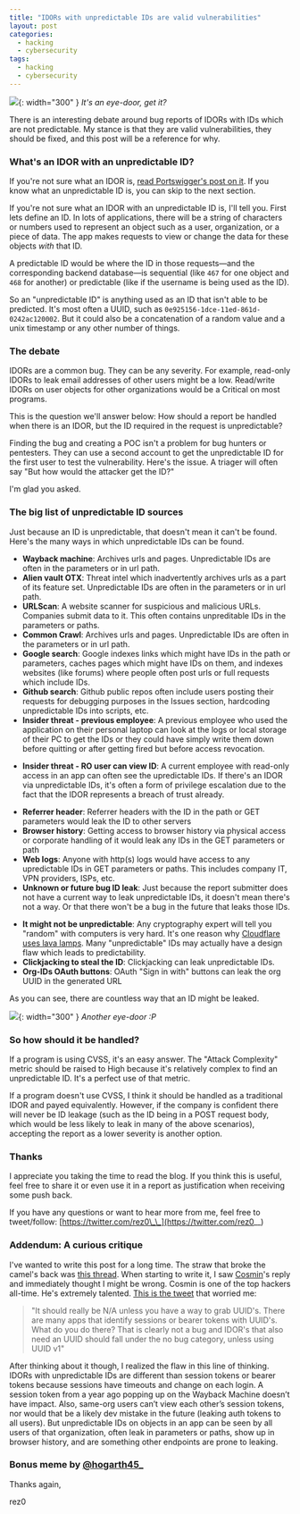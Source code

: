 ```yaml
---
title: "IDORs with unpredictable IDs are valid vulnerabilities"
layout: post
categories:
  - hacking
  - cybersecurity
tags:
  - hacking
  - cybersecurity
---
```


![](https://i.imgur.com/tpMrj6E.png){: width="300" }
*It's an eye-door, get it?*

There is an interesting debate around bug reports of IDORs with IDs which are not predictable. My stance is that they are valid vulnerabilities, they should be fixed, and this post will be a reference for why.

### What's an IDOR with an unpredictable ID?
If you're not sure what an IDOR is, [read Portswigger's post on it](https://portswigger.net/web-security/access-control/idor). If you know what an unpredictable ID is, you can skip to the next section.

If you're not sure what an IDOR with an unpredictable ID is, I'll tell you. First lets define an ID. In lots of applications, there will be a string of characters or numbers used to represent an object such as a user, organization, or a piece of data. The app makes requests to view or change the data for these objects _with_ that ID.

A predictable ID would be where the ID in those requests—and the corresponding backend database—is sequential (like  `467` for one object and `468` for another) or predictable (like if the username is being used as the ID).

So an "unpredictable ID" is anything used as an ID that isn't able to be predicted. It's most often a UUID, such as `0e925156-1dce-11ed-861d-0242ac120002`. But it could also be a concatenation of a random value and a unix timestamp or any other number of things.

### The debate
IDORs are a common bug. They can be any severity. For example, read-only IDORs to leak email addresses of other users might be a low. Read/write IDORs on user objects for other organizations would be a Critical on most programs.

This is the question we'll answer below: How should a report be handled when there is an IDOR, but the ID required in the request is unpredictable?

Finding the bug and creating a POC isn't a problem for bug hunters or pentesters. They can use a second account to get the unpredictable ID for the first user to test the vulnerability. Here's the issue. A triager will often say "But how would the attacker get the ID?"

I'm glad you asked.

### The big list of unpredictable ID sources

Just because an ID is unpredictable, that doesn't mean it can't be found. Here's the many ways in which unpredictable IDs can be found.
- **Wayback machine**: Archives urls and pages. Unpredictable IDs are often in the parameters or in url path.
- **Alien vault OTX**: Threat intel which inadvertently archives urls as a part of its feature set. Unpredictable IDs are often in the parameters or in url path.
- **URLScan**: A website scanner for suspicious and malicious URLs. Companies submit data to it. This often contains unpreditable IDs in the parameters or paths.
- **Common Crawl**: Archives urls and pages. Unpredictable IDs are often in the parameters or in url path.
- **Google search**: Google indexes links which might have IDs in the path or parameters, caches pages which might have IDs on them, and indexes websites (like forums) where people often post urls or full requests which include IDs.
- **Github search**: Github public repos often include users posting their requests for debugging purposes in the Issues section, hardcoding unpredictable IDs into scripts, etc.
- **Insider threat - previous employee**: A previous employee who used the application on their personal laptop can look at the logs or local storage of their PC to get the IDs or they could have simply write them down before quitting or after getting fired but before access revocation.
* **Insider threat - RO user can view ID**: A current employee with read-only access in an app can often see the upredictable IDs. If there's an IDOR via unpredictable IDs, it's often a form of privilege escalation due to the fact that the IDOR represents a breach of trust already.
- **Referrer header**: Referrer headers with the ID in the path or GET parameters would leak the ID to other servers
- **Browser history**: Getting access to browser history via physical access or corporate handling of it would leak any IDs in the GET parameters or path
- **Web logs**: Anyone with http(s) logs would have access to any upredictable IDs in GET parameters or paths. This includes company IT, VPN providers, ISPs, etc.
- **Unknown or future bug ID leak**: Just because the report submitter does not have a current way to leak unpredictable IDs, it doesn't mean there's not a way. Or that there won't be a bug in the future that leaks those IDs.
* **It might not be unpredictable**: Any cryptography expert will tell you "random" with computers is very hard. It's one reason why [Cloudflare uses lava lamps](https://blog.cloudflare.com/randomness-101-lavarand-in-production/). Many "unpredictable" IDs may actually have a design flaw which leads to predictability.
* **Clickjacking to steal the ID**: Clickjacking can leak unpredictable IDs.
* **Org-IDs OAuth buttons**: OAuth "Sign in with" buttons can leak the org UUID in the generated URL

As you can see, there are countless way that an ID might be leaked.

![](https://i.imgur.com/wTp0WKS.png){: width="300" }
*Another eye-door :P*

### So how should it be handled?

If a program is using CVSS, it's an easy answer. The "Attack Complexity" metric should be raised to High because it's relatively complex to find an unpredictable ID. It's a perfect use of that metric. 

If a program doesn't use CVSS, I think it should be handled as a traditional IDOR and payed equivalently. However, if the company is confident there will never be ID leakage (such as the ID being in a POST request body, which would be less likely to leak in many of the above scenarios), accepting the report as a lower severity is another option. 

### Thanks
I appreciate you taking the time to read the blog. If you think this is useful, feel free to share it or even use it in a report as justification when receiving some push back.

If you have any questions or want to hear more from me, feel free to tweet/follow: [https://twitter.com/rez0\_\_](https://twitter.com/rez0__)

### Addendum: A curious critique
I've wanted to write this post for a long time. The straw that broke the camel's back was [this thread](https://twitter.com/Hishammir1/status/1559606917013639170?s=20&t=gyMDKpu2Zgu_UMNRl0wVWw). When starting to write it, I saw [Cosmin](https://twitter.com/inhibitor181)'s reply and immediately thought I might be wrong. Cosmin is one of the top hackers all-time. He's extremely talented. [This is the tweet](https://twitter.com/inhibitor181/status/1559749931056898048) that worried me:
> "It should really be N/A unless you have a way to grab UUID's. There are many apps that identify sessions or bearer tokens with UUID's. What do you do there? That is clearly not a bug and IDOR's that also need an UUID should fall under the no bug category, unless using UUID v1"

After thinking about it though, I realized the flaw in this line of thinking. IDORs with unpredictable IDs are different than session tokens or bearer tokens because sessions have timeouts and change on each login. A session token from a year ago popping up on the Wayback Machine doesn’t have impact. Also, same-org users can’t view each other’s session tokens, nor would that be a likely dev mistake in the future (leaking auth tokens to all users). But unpredictable IDs on objects in an app can be seen by all users of that organization, often leak in parameters or paths, show up in browser history, and are something other endpoints are prone to leaking.

### Bonus meme by [@hogarth45\_](https://twitter.com/Hogarth45_)
<blockquote class="imgur-embed-pub" lang="en" data-id="a/VrquUx6" data-context="false" ><a href="//imgur.com/a/VrquUx6"></a></blockquote><script async src="//s.imgur.com/min/embed.js" charset="utf-8"></script>

Thanks again,

rez0

<meta name="twitter:card" content="summary_large_image" />
<meta name="twitter:site" content="@rez0__" />
<meta name="twitter:creator" content="@rez0__" />
<meta property="og:url" content="https://rez0.blog/hacking/2022/08/18/unpredictable-idors.html" />
<meta property="og:title" content="IDORs with unpredictable IDs are valid vulnerabilities" />
<meta property="og:description" content="A breakdown of why IDORs with unpredictable IDs are valid vulnerabilities." />
<meta property="og:image" content="https://i.imgur.com/tpMrj6E.png" />
